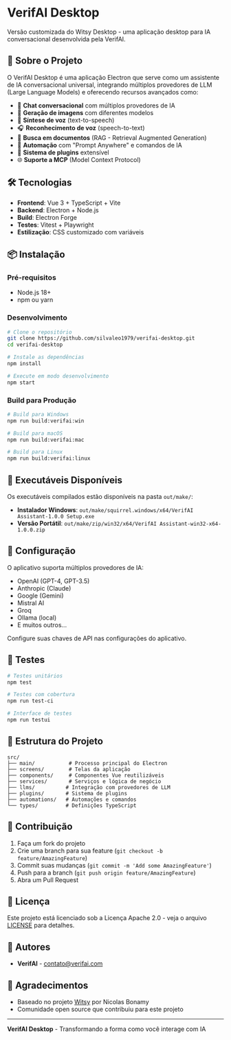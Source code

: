 # VerifAI Desktop

Versão customizada do Witsy Desktop - uma aplicação desktop para IA conversacional desenvolvida pela VerifAI.

## 🚀 Sobre o Projeto

O VerifAI Desktop é uma aplicação Electron que serve como um assistente de IA conversacional universal, integrando múltiplos provedores de LLM (Large Language Models) e oferecendo recursos avançados como:

- 💬 **Chat conversacional** com múltiplos provedores de IA
- 🎨 **Geração de imagens** com diferentes modelos
- 🎤 **Síntese de voz** (text-to-speech)
- 🎧 **Reconhecimento de voz** (speech-to-text)
- 📄 **Busca em documentos** (RAG - Retrieval Augmented Generation)
- 🤖 **Automação** com "Prompt Anywhere" e comandos de IA
- 🔌 **Sistema de plugins** extensível
- 🌐 **Suporte a MCP** (Model Context Protocol)

## 🛠️ Tecnologias

- **Frontend**: Vue 3 + TypeScript + Vite
- **Backend**: Electron + Node.js
- **Build**: Electron Forge
- **Testes**: Vitest + Playwright
- **Estilização**: CSS customizado com variáveis

## 📦 Instalação

### Pré-requisitos
- Node.js 18+ 
- npm ou yarn

### Desenvolvimento
```bash
# Clone o repositório
git clone https://github.com/silvaleo1979/verifai-desktop.git
cd verifai-desktop

# Instale as dependências
npm install

# Execute em modo desenvolvimento
npm start
```

### Build para Produção
```bash
# Build para Windows
npm run build:verifai:win

# Build para macOS
npm run build:verifai:mac

# Build para Linux
npm run build:verifai:linux
```

## 🎯 Executáveis Disponíveis

Os executáveis compilados estão disponíveis na pasta `out/make/`:

- **Instalador Windows**: `out/make/squirrel.windows/x64/VerifAI Assistant-1.0.0 Setup.exe`
- **Versão Portátil**: `out/make/zip/win32/x64/VerifAI Assistant-win32-x64-1.0.0.zip`

## 🔧 Configuração

O aplicativo suporta múltiplos provedores de IA:

- OpenAI (GPT-4, GPT-3.5)
- Anthropic (Claude)
- Google (Gemini)
- Mistral AI
- Groq
- Ollama (local)
- E muitos outros...

Configure suas chaves de API nas configurações do aplicativo.

## 🧪 Testes

```bash
# Testes unitários
npm test

# Testes com cobertura
npm run test-ci

# Interface de testes
npm run testui
```

## 📁 Estrutura do Projeto

```
src/
├── main/           # Processo principal do Electron
├── screens/        # Telas da aplicação
├── components/     # Componentes Vue reutilizáveis
├── services/       # Serviços e lógica de negócio
├── llms/          # Integração com provedores de LLM
├── plugins/       # Sistema de plugins
├── automations/   # Automações e comandos
└── types/         # Definições TypeScript
```

## 🤝 Contribuição

1. Faça um fork do projeto
2. Crie uma branch para sua feature (`git checkout -b feature/AmazingFeature`)
3. Commit suas mudanças (`git commit -m 'Add some AmazingFeature'`)
4. Push para a branch (`git push origin feature/AmazingFeature`)
5. Abra um Pull Request

## 📄 Licença

Este projeto está licenciado sob a Licença Apache 2.0 - veja o arquivo [LICENSE](LICENSE) para detalhes.

## 👥 Autores

- **VerifAI** - [contato@verifai.com](mailto:contato@verifai.com)

## 🙏 Agradecimentos

- Baseado no projeto [Witsy](https://github.com/nbonamy/witsy) por Nicolas Bonamy
- Comunidade open source que contribuiu para este projeto

---

**VerifAI Desktop** - Transformando a forma como você interage com IA
